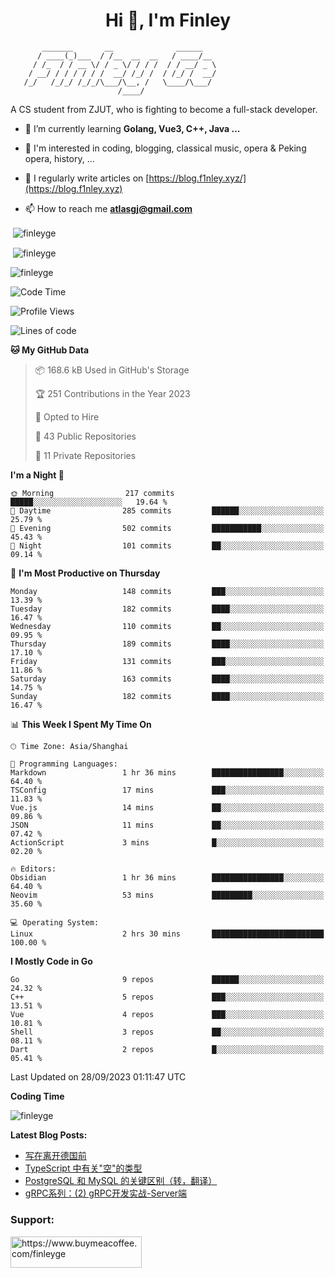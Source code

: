 <h1 align="center">Hi 👋, I'm Finley</h1>

```text
       _______       __              ______   
      / ____(_)___  / /__  __  __   / ____/__ 
     / /_  / / __ \/ / _ \/ / / /  / / __/ _ \
    / __/ / / / / / /  __/ /_/ /  / /_/ /  __/
   /_/   /_/_/ /_/_/\___/\__, /   \____/\___/
                        /____/                
```

<p align="left">

A CS student from ZJUT,
who is fighting to become a full-stack developer.

</p>

<p align="left">

- 🌱 I’m currently learning **Golang, Vue3, C++, Java ...**

- 🧠 I'm interested in coding, blogging, classical music, opera & Peking opera, history, ...

- 📝 I regularly write articles on [https://blog.f1nley.xyz/](https://blog.f1nley.xyz)

- 📫 How to reach me **atlasgj@gmail.com**

</p>

<p>&nbsp;<img align="center" src="https://github-readme-stats.vercel.app/api/top-langs/?username=finleyge&show_icons=true&locale=en&hide=javascript,html,tex" alt="finleyge" /></p>

<p>&nbsp;<img align="center" src="https://github-readme-stats.vercel.app/api?username=finleyge&show_icons=true&locale=en" alt="finleyge" /></p>

<p><img align="center" src="https://github-readme-streak-stats.herokuapp.com/?user=finleyge&" alt="finleyge" /></p>

<!--START_SECTION:waka-->
![Code Time](http://img.shields.io/badge/Code%20Time-880%20hrs%2028%20mins-blue)

![Profile Views](http://img.shields.io/badge/Profile%20Views-10-blue)

![Lines of code](https://img.shields.io/badge/From%20Hello%20World%20I%27ve%20Written-654.2%20thousand%20lines%20of%20code-blue)

**🐱 My GitHub Data** 

> 📦 168.6 kB Used in GitHub's Storage 
 > 
> 🏆 251 Contributions in the Year 2023
 > 
> 💼 Opted to Hire
 > 
> 📜 43 Public Repositories 
 > 
> 🔑 11 Private Repositories 
 > 
**I'm a Night 🦉** 

```text
🌞 Morning                217 commits         █████░░░░░░░░░░░░░░░░░░░░   19.64 % 
🌆 Daytime                285 commits         ██████░░░░░░░░░░░░░░░░░░░   25.79 % 
🌃 Evening                502 commits         ███████████░░░░░░░░░░░░░░   45.43 % 
🌙 Night                  101 commits         ██░░░░░░░░░░░░░░░░░░░░░░░   09.14 % 
```
📅 **I'm Most Productive on Thursday** 

```text
Monday                   148 commits         ███░░░░░░░░░░░░░░░░░░░░░░   13.39 % 
Tuesday                  182 commits         ████░░░░░░░░░░░░░░░░░░░░░   16.47 % 
Wednesday                110 commits         ██░░░░░░░░░░░░░░░░░░░░░░░   09.95 % 
Thursday                 189 commits         ████░░░░░░░░░░░░░░░░░░░░░   17.10 % 
Friday                   131 commits         ███░░░░░░░░░░░░░░░░░░░░░░   11.86 % 
Saturday                 163 commits         ████░░░░░░░░░░░░░░░░░░░░░   14.75 % 
Sunday                   182 commits         ████░░░░░░░░░░░░░░░░░░░░░   16.47 % 
```


📊 **This Week I Spent My Time On** 

```text
🕑︎ Time Zone: Asia/Shanghai

💬 Programming Languages: 
Markdown                 1 hr 36 mins        ████████████████░░░░░░░░░   64.40 % 
TSConfig                 17 mins             ███░░░░░░░░░░░░░░░░░░░░░░   11.83 % 
Vue.js                   14 mins             ██░░░░░░░░░░░░░░░░░░░░░░░   09.86 % 
JSON                     11 mins             ██░░░░░░░░░░░░░░░░░░░░░░░   07.42 % 
ActionScript             3 mins              █░░░░░░░░░░░░░░░░░░░░░░░░   02.20 % 

🔥 Editors: 
Obsidian                 1 hr 36 mins        ████████████████░░░░░░░░░   64.40 % 
Neovim                   53 mins             █████████░░░░░░░░░░░░░░░░   35.60 % 

💻 Operating System: 
Linux                    2 hrs 30 mins       █████████████████████████   100.00 % 
```

**I Mostly Code in Go** 

```text
Go                       9 repos             ██████░░░░░░░░░░░░░░░░░░░   24.32 % 
C++                      5 repos             ███░░░░░░░░░░░░░░░░░░░░░░   13.51 % 
Vue                      4 repos             ███░░░░░░░░░░░░░░░░░░░░░░   10.81 % 
Shell                    3 repos             ██░░░░░░░░░░░░░░░░░░░░░░░   08.11 % 
Dart                     2 repos             █░░░░░░░░░░░░░░░░░░░░░░░░   05.41 % 
```




 Last Updated on 28/09/2023 01:11:47 UTC
<!--END_SECTION:waka-->
**Coding Time**
<p>
       <img align="center" src="https://wakatime.com/share/@1f267603-cf28-47c9-a32c-2753500710e7/96d852e9-5832-42ff-acaa-a48a5371ba9d.svg" alt="finleyge" />
</p>

</p>


**Latest Blog Posts:**

<!-- BLOG-POST-LIST:START -->
- [写在离开德国前](https://blog.f1nley.xyz/post/before-leaving-germany/)
- [TypeScript 中有关&quot;空&quot;的类型](https://blog.f1nley.xyz/post/web/ts-many-types-of-nothing/)
- [PostgreSQL 和 MySQL 的关键区别（转，翻译）](https://blog.f1nley.xyz/post/pg-mysql-diff/)
- [gRPC系列：&lpar;2&rpar; gRPC开发实战-Server端](https://blog.f1nley.xyz/post/grpc/golang-server/)
<!-- BLOG-POST-LIST:END -->

<h3 align="left">Support:</h3>

<p align="left">

<a href="https://www.buymeacoffee.com/finleyge"> <img align="left" src="https://cdn.buymeacoffee.com/buttons/v2/default-yellow.png" height="50" width="210" alt="https://www.buymeacoffee.com/finleyge" />

</a>
</p>
